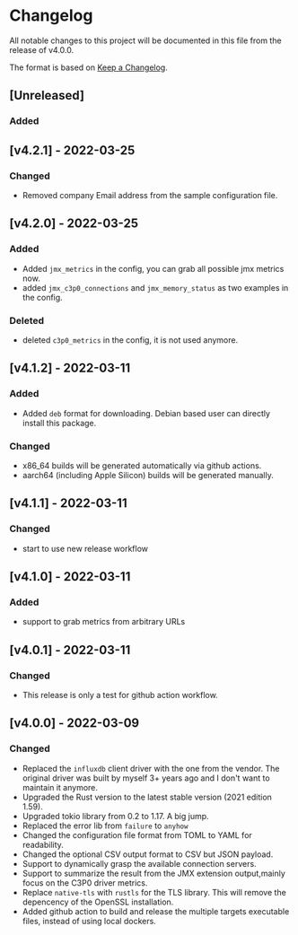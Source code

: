 # Changelog

All notable changes to this project will be documented in this file from the release of v4.0.0.

The format is based on [Keep a Changelog](https://keepachangelog.com/en/1.0.0/).

## [Unreleased]

### Added
## [v4.2.1] - 2022-03-25

### Changed
 - Removed company Email address from the sample configuration file.

## [v4.2.0] - 2022-03-25

### Added
 - Added `jmx_metrics` in the config, you can grab all possible jmx metrics now.
 - added `jmx_c3p0_connections` and `jmx_memory_status` as two examples in the config.

### Deleted
 - deleted `c3p0_metrics` in the config, it is not used anymore.

## [v4.1.2] - 2022-03-11

### Added
 - Added `deb` format for downloading. Debian based user can directly install this package.

### Changed
 - x86_64 builds will be generated automatically via github actions.
 - aarch64 (including Apple Silicon) builds will be generated manually.

## [v4.1.1] - 2022-03-11

### Changed
 - start to use new release workflow

## [v4.1.0] - 2022-03-11

### Added
 - support to grab metrics from arbitrary URLs
 
## [v4.0.1] - 2022-03-11

### Changed
 - This release is only a test for github action workflow.
 
## [v4.0.0] - 2022-03-09

### Changed
 - Replaced the `influxdb` client driver with the one from the vendor. The original driver was built by myself 3+ years ago and I don't want to maintain it anymore.
 - Upgraded the Rust version to the latest stable version (2021 edition 1.59).
 - Upgraded tokio library from 0.2 to 1.17. A big jump.
 - Replaced the error lib from `failure` to `anyhow`
 - Changed the configuration file format from TOML to YAML for readability.
 - Changed the optional CSV output format to CSV but JSON payload.
 - Support to dynamically grasp the available connection servers.
 - Support to summarize the result from the JMX extension output,mainly focus on the C3P0 driver metrics.
 - Replace `native-tls` with `rustls` for the TLS library. This will remove the depencency of the OpenSSL installation.
 - Added github action to build and release the multiple targets executable files, instead of using local dockers.

